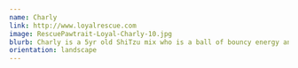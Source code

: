 ```yaml
---
name: Charly
link: http://www.loyalrescue.com
image: RescuePawtrait-Loyal-Charly-10.jpg
blurb: Charly is a 5yr old ShiTzu mix who is a ball of bouncy energy and LOVES to run and play!
orientation: landscape
---
```

